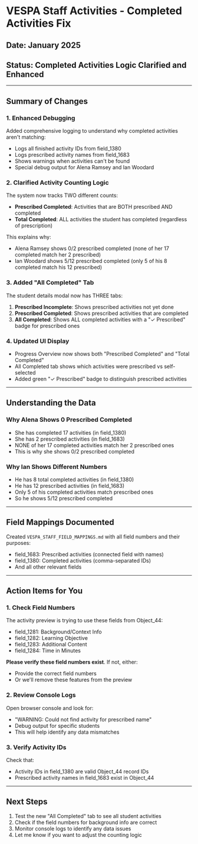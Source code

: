 # VESPA Staff Activities - Completed Activities Fix

## Date: January 2025
## Status: Completed Activities Logic Clarified and Enhanced

---

## Summary of Changes

### 1. Enhanced Debugging
Added comprehensive logging to understand why completed activities aren't matching:
- Logs all finished activity IDs from field_1380
- Logs prescribed activity names from field_1683
- Shows warnings when activities can't be found
- Special debug output for Alena Ramsey and Ian Woodard

### 2. Clarified Activity Counting Logic
The system now tracks TWO different counts:
- **Prescribed Completed**: Activities that are BOTH prescribed AND completed
- **Total Completed**: ALL activities the student has completed (regardless of prescription)

This explains why:
- Alena Ramsey shows 0/2 prescribed completed (none of her 17 completed match her 2 prescribed)
- Ian Woodard shows 5/12 prescribed completed (only 5 of his 8 completed match his 12 prescribed)

### 3. Added "All Completed" Tab
The student details modal now has THREE tabs:
1. **Prescribed Incomplete**: Shows prescribed activities not yet done
2. **Prescribed Completed**: Shows prescribed activities that are completed
3. **All Completed**: Shows ALL completed activities with a "✓ Prescribed" badge for prescribed ones

### 4. Updated UI Display
- Progress Overview now shows both "Prescribed Completed" and "Total Completed"
- All Completed tab shows which activities were prescribed vs self-selected
- Added green "✓ Prescribed" badge to distinguish prescribed activities

---

## Understanding the Data

### Why Alena Shows 0 Prescribed Completed
- She has completed 17 activities (in field_1380)
- She has 2 prescribed activities (in field_1683)
- NONE of her 17 completed activities match her 2 prescribed ones
- This is why she shows 0/2 prescribed completed

### Why Ian Shows Different Numbers
- He has 8 total completed activities (in field_1380)
- He has 12 prescribed activities (in field_1683)
- Only 5 of his completed activities match prescribed ones
- So he shows 5/12 prescribed completed

---

## Field Mappings Documented

Created `VESPA_STAFF_FIELD_MAPPINGS.md` with all field numbers and their purposes:
- field_1683: Prescribed activities (connected field with names)
- field_1380: Completed activities (comma-separated IDs)
- And all other relevant fields

---

## Action Items for You

### 1. Check Field Numbers
The activity preview is trying to use these fields from Object_44:
- field_1281: Background/Context Info
- field_1282: Learning Objective
- field_1283: Additional Content
- field_1284: Time in Minutes

**Please verify these field numbers exist**. If not, either:
- Provide the correct field numbers
- Or we'll remove these features from the preview

### 2. Review Console Logs
Open browser console and look for:
- "WARNING: Could not find activity for prescribed name"
- Debug output for specific students
- This will help identify any data mismatches

### 3. Verify Activity IDs
Check that:
- Activity IDs in field_1380 are valid Object_44 record IDs
- Prescribed activity names in field_1683 exist in Object_44

---

## Next Steps

1. Test the new "All Completed" tab to see all student activities
2. Check if the field numbers for background info are correct
3. Monitor console logs to identify any data issues
4. Let me know if you want to adjust the counting logic